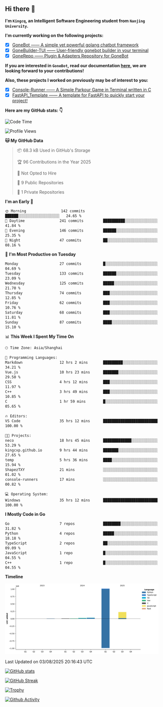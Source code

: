## Hi there 👋

**I'm `Kingcq`, an Intelligent Software Engineering student from `Nanjing University`.**

**I'm currently working on the following projects:**

- [x] [GoneBot —— A simple yet powerful golang chatbot framework](https://github.com/gonebot-dev/gonebot)
- [x] [GoneBuilder-TUI —— User-friendly gonebot builder in your terminal](https://github.com/gonebot-dev/gonebuilder-tui)
- [x] [GoneRepo —— Plugin & Adapters Repository for GoneBot](https://github.com/gonebot-dev/gonerepo)

**If you are interested in `GoneBot`, read our documentation [here](https://gonebot-dev.github.io/), we are looking forward to your contributions!**

**Also, these projects I worked on previously may be of interest to you:**

- [x] [Console-Runner —— A Simple Parkour Game in Terminal written in C](https://github.com/Kingcxp/Console-Runners)
- [x] [FastAPI_Template —— A template for FastAPI to quickly start your project!](https://github.com/Kingcxp/FastAPI_Template)

**Here are my GitHub stats: 👇**
<!--START_SECTION:waka-->
![Code Time](http://img.shields.io/badge/Code%20Time-1%2C823%20hrs%2051%20mins-blue)

![Profile Views](http://img.shields.io/badge/Profile%20Views-0-blue)

**🐱 My GitHub Data** 

> 📦 68.3 kB Used in GitHub's Storage 
 > 
> 🏆 96 Contributions in the Year 2025
 > 
> 🚫 Not Opted to Hire
 > 
> 📜 9 Public Repositories 
 > 
> 🔑 1 Private Repositories 
 > 
**I'm an Early 🐤** 

```text
🌞 Morning                142 commits         ██████░░░░░░░░░░░░░░░░░░░   24.65 % 
🌆 Daytime                241 commits         ██████████░░░░░░░░░░░░░░░   41.84 % 
🌃 Evening                146 commits         ██████░░░░░░░░░░░░░░░░░░░   25.35 % 
🌙 Night                  47 commits          ██░░░░░░░░░░░░░░░░░░░░░░░   08.16 % 
```
📅 **I'm Most Productive on Tuesday** 

```text
Monday                   27 commits          █░░░░░░░░░░░░░░░░░░░░░░░░   04.69 % 
Tuesday                  133 commits         ██████░░░░░░░░░░░░░░░░░░░   23.09 % 
Wednesday                125 commits         █████░░░░░░░░░░░░░░░░░░░░   21.70 % 
Thursday                 74 commits          ███░░░░░░░░░░░░░░░░░░░░░░   12.85 % 
Friday                   62 commits          ███░░░░░░░░░░░░░░░░░░░░░░   10.76 % 
Saturday                 68 commits          ███░░░░░░░░░░░░░░░░░░░░░░   11.81 % 
Sunday                   87 commits          ████░░░░░░░░░░░░░░░░░░░░░   15.10 % 
```


📊 **This Week I Spent My Time On** 

```text
🕑︎ Time Zone: Asia/Shanghai

💬 Programming Languages: 
Markdown                 12 hrs 2 mins       █████████░░░░░░░░░░░░░░░░   34.21 % 
Vue.js                   10 hrs 23 mins      ███████░░░░░░░░░░░░░░░░░░   29.50 % 
CSS                      4 hrs 12 mins       ███░░░░░░░░░░░░░░░░░░░░░░   11.97 % 
C++                      3 hrs 49 mins       ███░░░░░░░░░░░░░░░░░░░░░░   10.85 % 
C                        1 hr 59 mins        █░░░░░░░░░░░░░░░░░░░░░░░░   05.65 % 

🔥 Editors: 
VS Code                  35 hrs 12 mins      █████████████████████████   100.00 % 

🐱‍💻 Projects: 
neco                     18 hrs 45 mins      █████████████░░░░░░░░░░░░   53.29 % 
kingcxp.github.io        9 hrs 44 mins       ███████░░░░░░░░░░░░░░░░░░   27.65 % 
temp                     5 hrs 36 mins       ████░░░░░░░░░░░░░░░░░░░░░   15.94 % 
ShapezTXY                21 mins             ░░░░░░░░░░░░░░░░░░░░░░░░░   01.02 % 
console-runners          17 mins             ░░░░░░░░░░░░░░░░░░░░░░░░░   00.82 % 

💻 Operating System: 
Windows                  35 hrs 12 mins      █████████████████████████   100.00 % 
```

**I Mostly Code in Go** 

```text
Go                       7 repos             ████████░░░░░░░░░░░░░░░░░   31.82 % 
Python                   4 repos             █████░░░░░░░░░░░░░░░░░░░░   18.18 % 
TypeScript               2 repos             ██░░░░░░░░░░░░░░░░░░░░░░░   09.09 % 
JavaScript               1 repo              █░░░░░░░░░░░░░░░░░░░░░░░░   04.55 % 
C++                      1 repo              █░░░░░░░░░░░░░░░░░░░░░░░░   04.55 % 
```



**Timeline**

![Lines of Code chart](https://raw.githubusercontent.com/Kingcxp/Kingcxp/main/assets/bar_graph.png)


 Last Updated on 03/08/2025 20:16:43 UTC
<!--END_SECTION:waka-->

[![GitHub stats](https://github-readme-stats.vercel.app/api?username=Kingcxp&show_icons=true&count_private=true&theme=aura&hide_border=true&icon_color=FF4500&text_color=76EE00)](https://github.com/anuraghazra/github-readme-stats)    

[![GitHub Streak](https://github-readme-streak-stats.herokuapp.com/?user=Kingcxp&hide_border=true&theme=catppuccin-macchiato)](https://git.io/streak-stats)

[![Trophy](https://github-profile-trophy.vercel.app/?username=Kingcxp&theme=dracula)](https://github.com/ryo-ma/github-profile-trophy)

[![Github Activity](https://github-readme-activity-graph.vercel.app/graph?username=Kingcxp&theme=tokyo-night&hide_border=true)](https://github.com/ashutosh00710/github-readme-activity-graph)